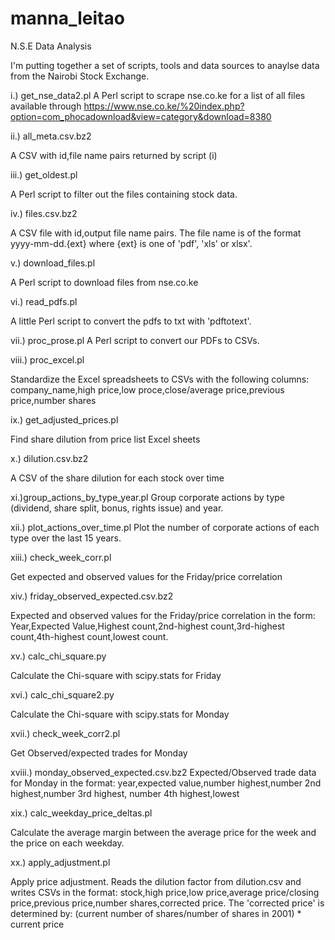 # manna_leitao
N.S.E Data Analysis

I'm putting together a set of scripts, tools and data sources to anaylse data from the Nairobi Stock Exchange.

i.) get_nse_data2.pl
A Perl script to scrape nse.co.ke for a list of all files available through https://www.nse.co.ke/%20index.php?option=com_phocadownload&view=category&download=8380

ii.) all_meta.csv.bz2

A CSV with id,file name pairs returned by script (i)

iii.) get_oldest.pl

A Perl script to filter out the files containing stock data.

iv.) files.csv.bz2

A CSV file with id,output file name pairs. The file name is of the format yyyy-mm-dd.{ext} where {ext} is one of 'pdf', 'xls' or 
xlsx'.

v.) download_files.pl

A Perl script to download files from nse.co.ke

vi.) read_pdfs.pl

A little Perl script to convert the pdfs to txt with 'pdftotext'.

vii.) proc_prose.pl
A Perl script to convert our PDFs to CSVs.

viii.) proc_excel.pl

Standardize the Excel spreadsheets to CSVs with the following columns: company_name,high price,low proce,close/average price,previous price,number shares

ix.) get_adjusted_prices.pl

Find share dilution from price list Excel sheets

x.) dilution.csv.bz2

A CSV of the share dilution for each stock over time

xi.)group_actions_by_type_year.pl
Group corporate actions by type (dividend, share split, bonus, rights issue) and year.

xii.) plot_actions_over_time.pl
Plot the number of corporate actions of each type over the last 15 years.

xiii.) check_week_corr.pl

Get expected and observed values for the Friday/price correlation

xiv.) friday_observed_expected.csv.bz2

Expected and observed values for the Friday/price correlation in the form: Year,Expected Value,Highest count,2nd-highest count,3rd-highest count,4th-highest count,lowest count.

xv.) calc_chi_square.py

Calculate the Chi-square with scipy.stats for Friday

xvi.) calc_chi_square2.py

Calculate the Chi-square with scipy.stats for Monday

xvii.) check_week_corr2.pl

Get Observed/expected trades for Monday

xviii.) monday_observed_expected.csv.bz2
Expected/Observed trade data for Monday in the format: year,expected value,number highest,number 2nd highest,number 3rd highest, number 4th highest,lowest

xix.) calc_weekday_price_deltas.pl

Calculate the average margin between the average price for the week and the price on each weekday.

xx.) apply_adjustment.pl

Apply price adjustment. Reads the dilution factor from dilution.csv and writes CSVs in the format: stock,high price,low price,average price/closing price,previous price,number shares,corrected price.
The 'corrected price' is determined by: (current number of shares/number of shares in 2001) * current price 
